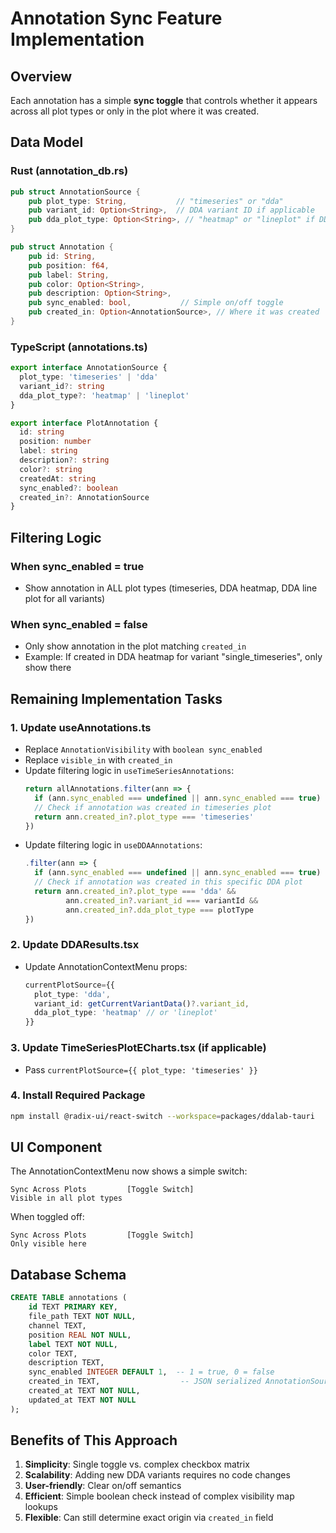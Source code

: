 # Annotation Sync Feature Implementation

## Overview
Each annotation has a simple **sync toggle** that controls whether it appears across all plot types or only in the plot where it was created.

## Data Model

### Rust (annotation_db.rs)
```rust
pub struct AnnotationSource {
    pub plot_type: String,           // "timeseries" or "dda"
    pub variant_id: Option<String>,  // DDA variant ID if applicable
    pub dda_plot_type: Option<String>, // "heatmap" or "lineplot" if DDA
}

pub struct Annotation {
    pub id: String,
    pub position: f64,
    pub label: String,
    pub color: Option<String>,
    pub description: Option<String>,
    pub sync_enabled: bool,           // Simple on/off toggle
    pub created_in: Option<AnnotationSource>, // Where it was created
}
```

### TypeScript (annotations.ts)
```typescript
export interface AnnotationSource {
  plot_type: 'timeseries' | 'dda'
  variant_id?: string
  dda_plot_type?: 'heatmap' | 'lineplot'
}

export interface PlotAnnotation {
  id: string
  position: number
  label: string
  description?: string
  color?: string
  createdAt: string
  sync_enabled?: boolean
  created_in?: AnnotationSource
}
```

## Filtering Logic

### When sync_enabled = true
- Show annotation in ALL plot types (timeseries, DDA heatmap, DDA line plot for all variants)

### When sync_enabled = false
- Only show annotation in the plot matching `created_in`
- Example: If created in DDA heatmap for variant "single_timeseries", only show there

## Remaining Implementation Tasks

### 1. Update useAnnotations.ts
- Replace `AnnotationVisibility` with `boolean sync_enabled`
- Replace `visible_in` with `created_in`
- Update filtering logic in `useTimeSeriesAnnotations`:
  ```typescript
  return allAnnotations.filter(ann => {
    if (ann.sync_enabled === undefined || ann.sync_enabled === true) return true
    // Check if annotation was created in timeseries plot
    return ann.created_in?.plot_type === 'timeseries'
  })
  ```
- Update filtering logic in `useDDAAnnotations`:
  ```typescript
  .filter(ann => {
    if (ann.sync_enabled === undefined || ann.sync_enabled === true) return true
    // Check if annotation was created in this specific DDA plot
    return ann.created_in?.plot_type === 'dda' &&
           ann.created_in?.variant_id === variantId &&
           ann.created_in?.dda_plot_type === plotType
  })
  ```

### 2. Update DDAResults.tsx
- Update AnnotationContextMenu props:
  ```typescript
  currentPlotSource={{
    plot_type: 'dda',
    variant_id: getCurrentVariantData()?.variant_id,
    dda_plot_type: 'heatmap' // or 'lineplot'
  }}
  ```

### 3. Update TimeSeriesPlotECharts.tsx (if applicable)
- Pass `currentPlotSource={{ plot_type: 'timeseries' }}`

### 4. Install Required Package
```bash
npm install @radix-ui/react-switch --workspace=packages/ddalab-tauri
```

## UI Component

The AnnotationContextMenu now shows a simple switch:
```
Sync Across Plots         [Toggle Switch]
Visible in all plot types
```

When toggled off:
```
Sync Across Plots         [Toggle Switch]
Only visible here
```

## Database Schema

```sql
CREATE TABLE annotations (
    id TEXT PRIMARY KEY,
    file_path TEXT NOT NULL,
    channel TEXT,
    position REAL NOT NULL,
    label TEXT NOT NULL,
    color TEXT,
    description TEXT,
    sync_enabled INTEGER DEFAULT 1,  -- 1 = true, 0 = false
    created_in TEXT,                  -- JSON serialized AnnotationSource
    created_at TEXT NOT NULL,
    updated_at TEXT NOT NULL
);
```

## Benefits of This Approach

1. **Simplicity**: Single toggle vs. complex checkbox matrix
2. **Scalability**: Adding new DDA variants requires no code changes
3. **User-friendly**: Clear on/off semantics
4. **Efficient**: Simple boolean check instead of complex visibility map lookups
5. **Flexible**: Can still determine exact origin via `created_in` field

